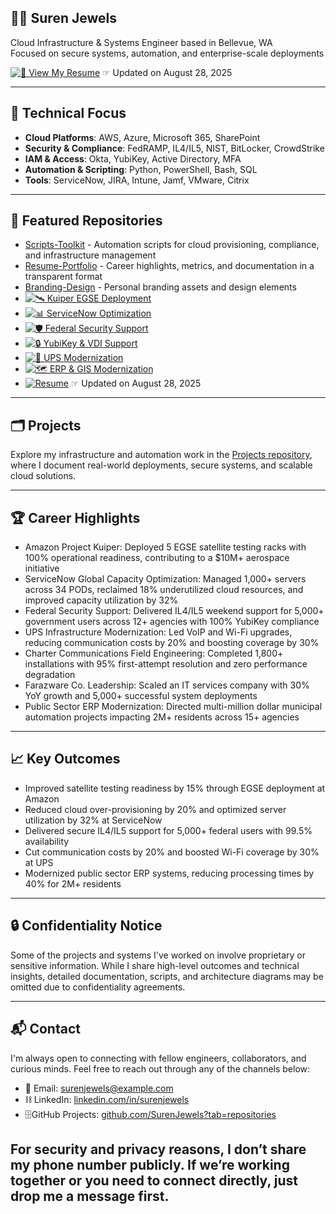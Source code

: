 ## 🗽🦅 Suren Jewels  

Cloud Infrastructure & Systems Engineer based in Bellevue, WA  
Focused on secure systems, automation, and enterprise-scale deployments

[![📄 View My Resume](https://img.shields.io/badge/Resume-View-blue)](https://github.com/Suren-Jewels/Resume-Portfolio/blob/main/SurenJewels_Resume.pdf) ☞ Updated on August 28, 2025

---

## 🎯 Technical Focus

- **Cloud Platforms**: AWS, Azure, Microsoft 365, SharePoint
- **Security & Compliance**: FedRAMP, IL4/IL5, NIST, BitLocker, CrowdStrike
- **IAM & Access**: Okta, YubiKey, Active Directory, MFA
- **Automation & Scripting**: Python, PowerShell, Bash, SQL
- **Tools**: ServiceNow, JIRA, Intune, Jamf, VMware, Citrix

---

## 📂 Featured Repositories

- [Scripts-Toolkit](https://github.com/Suren-Jewels/Scripts-Toolkit) - Automation scripts for cloud provisioning, compliance, and infrastructure management  
- [Resume-Portfolio](https://github.com/Suren-Jewels/Resume-Portfolio) - Career highlights, metrics, and documentation in a transparent format  
- [Branding-Design](https://github.com/Suren-Jewels/Branding-Design) - Personal branding assets and design elements
- [![🛰️ Kuiper EGSE Deployment](https://img.shields.io/badge/Kuiper%20EGSE-View%20Project-blue)](https://github.com/Suren-Jewels/Kuiper-EGSE-Deployment)
- [![📊 ServiceNow Optimization](https://img.shields.io/badge/ServiceNow-View%20Project-blue)](https://github.com/Suren-Jewels/ServiceNow-Capacity-Optimization)
- [![🛡️ Federal Security Support](https://img.shields.io/badge/Federal%20Support-View%20Project-blue)](https://github.com/Suren-Jewels/Federal-Security-Support)
- [![🔒 YubiKey & VDI Support](https://img.shields.io/badge/YubiKey%20%26%20VDI-View%20Project-blue)](https://github.com/Suren-Jewels/YubiKey-VDI-ServiceNow-Support)
- [![📡 UPS Modernization](https://img.shields.io/badge/UPS%20Modernization-View%20Project-blue)](https://github.com/Suren-Jewels/UPS-Infrastructure-Modernization)
- [![🗺️ ERP & GIS Modernization](https://img.shields.io/badge/ERP%20%26%20GIS-View%20Project-blue)](https://github.com/Suren-Jewels/ERP-GIS-Modernization)
- [![Resume](https://img.shields.io/badge/Resume-View-blue)](https://github.com/Suren-Jewels/Resume-Portfolio/blob/main/SurenJewels_Resume.pdf) ☞ Updated on August 28, 2025

---

## 🗂️ Projects

Explore my infrastructure and automation work in the [Projects repository](https://github.com/Suren-Jewels/Projects), where I document real-world deployments, secure systems, and scalable cloud solutions.

---

## 🏆 Career Highlights

- Amazon Project Kuiper: Deployed 5 EGSE satellite testing racks with 100% operational readiness, contributing to a $10M+ aerospace initiative
- ServiceNow Global Capacity Optimization: Managed 1,000+ servers across 34 PODs, reclaimed 18% underutilized cloud resources, and improved capacity utilization by 32%
- Federal Security Support: Delivered IL4/IL5 weekend support for 5,000+ government users across 12+ agencies with 100% YubiKey compliance
- UPS Infrastructure Modernization: Led VoIP and Wi-Fi upgrades, reducing communication costs by 20% and boosting coverage by 30%
- Charter Communications Field Engineering: Completed 1,800+ installations with 95% first-attempt resolution and zero performance degradation
- Farazware Co. Leadership: Scaled an IT services company with 30% YoY growth and 5,000+ successful system deployments
- Public Sector ERP Modernization: Directed multi-million dollar municipal automation projects impacting 2M+ residents across 15+ agencies

---

## 📈 Key Outcomes

- Improved satellite testing readiness by 15% through EGSE deployment at Amazon  
- Reduced cloud over-provisioning by 20% and optimized server utilization by 32% at ServiceNow  
- Delivered secure IL4/IL5 support for 5,000+ federal users with 99.5% availability  
- Cut communication costs by 20% and boosted Wi-Fi coverage by 30% at UPS  
- Modernized public sector ERP systems, reducing processing times by 40% for 2M+ residents

---

## 🔒 Confidentiality Notice

Some of the projects and systems I've worked on involve proprietary or sensitive information. While I share high-level outcomes and technical insights, detailed documentation, scripts, and architecture diagrams may be omitted due to confidentiality agreements.

---

## 📬 Contact

I'm always open to connecting with fellow engineers, collaborators, and curious minds. Feel free to reach out through any of the channels below:

- 📧 Email: [surenjewels@example.com](mailto:SurenJewelsPro@gmail.com)
- ⛓ LinkedIn: [linkedin.com/in/surenjewels](https://linkedin.com/in/SurenJewels)
- 🗄️GitHub Projects: [github.com/SurenJewels?tab=repositories](https://github.com/SurenJewels?tab=repositories)

For security and privacy reasons, I don’t share my phone number publicly. If we’re working together or you need to connect directly, just drop me a message first.
---
